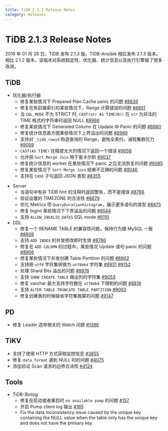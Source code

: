 ```yaml
---
title: TiDB 2.1.3 Release Notes
category: Releases
---
```


# TiDB 2.1.3 Release Notes

2019 年 01 月 28 日，TiDB 发布 2.1.3 版，TiDB-Ansible 相应发布 2.1.3 版本。相比 2.1.2 版本，该版本对系统稳定性、优化器、统计信息以及执行引擎做了很多改进。

## TiDB

+ 优化器/执行器 
    - 修复某些情况下 Prepared Plan Cache panic 的问题 [#8826](https://github.com/pingcap/tidb/pull/8826)
    - 修复在有前缀索引的某些情况下，Range 计算错误的问题 [#8851](https://github.com/pingcap/tidb/pull/8851)
    - 当 `SQL_MODE` 不为 STRICT 时, `CAST(str AS TIME(N))` 在 `str` 为非法的 TIME 格式的字符串时返回 NULL [#8966](https://github.com/pingcap/tidb/pull/8966)
    - 修复某些情况下 Generated Column 在 Update 中 Panic 的问题 [#8980](https://github.com/pingcap/tidb/pull/8980)
    - 修复统计信息直方图某些情况下上界溢出的问题 [#8989](https://github.com/pingcap/tidb/pull/8989)
    - 支持对 `_tidb_rowid` 构造查询的 Range，避免全表扫，减轻集群压力 [#9059](https://github.com/pingcap/tidb/pull/9059)
    - `CAST(AS TIME)` 在精度太大的情况下返回一个错误 [#9058](https://github.com/pingcap/tidb/pull/9058)
    - 允许把 `Sort Merge Join` 用于笛卡尔积 [#9037](https://github.com/pingcap/tidb/pull/9037)
    - 修复统计信息的 worker 在某些情况下 panic 之后无法恢复的问题 [#9085](https://github.com/pingcap/tidb/pull/9085)
    - 修复某些情况下 `Sort Merge Join` 结果不正确的问题 [#9046](https://github.com/pingcap/tidb/pull/9046)
    - 支持在 `CASE` 子句返回 JSON 类型 [#8355](https://github.com/pingcap/tidb/pull/8355)
- Server 
    - 当语句中有非 TiDB hint 的注释时返回警告，而不是错误 [#8766](https://github.com/pingcap/tidb/pull/8766)
    - 验证设置的 TIMEZONE 的合法性 [#8879](https://github.com/pingcap/tidb/pull/8879)
    - 优化 Metrics 项 `QueryDurationHistogram`，展示更多语句的类型 [#8875](https://github.com/pingcap/tidb/pull/8875)
    - 修复 bigint 某些情况下下界溢出的问题 [#8544](https://github.com/pingcap/tidb/pull/8544)
    - 支持 `ALLOW_INVALID_DATES` SQL mode [#9110](https://github.com/pingcap/tidb/pull/9110)
- DDL 
    - 修复一个 RENAME TABLE 的兼容性问题，保持行为跟 MySQL 一致 [#8808](https://github.com/pingcap/tidb/pull/8808)
    - 支持 `ADD INDEX` 的并发修改即时生效 [#8786](https://github.com/pingcap/tidb/pull/8786)
    - 修复在 `ADD COLUMN` 的过程中，某些情况 Update 语句 panic 的问题 [#8906](https://github.com/pingcap/tidb/pull/8906)
    - 修复某些情况下并发创建 Table Partition 的问题 [#8902](https://github.com/pingcap/tidb/pull/8902)
    - 支持把 `utf8` 字符集转换为 `utf8mb4` 字符集 [#8951](https://github.com/pingcap/tidb/pull/8951) [#9152](https://github.com/pingcap/tidb/pull/9152)
    - 处理 Shard Bits 溢出的问题 [#8976](https://github.com/pingcap/tidb/pull/8976)
    - 支持 `SHOW CREATE TABLE` 输出列的字符集 [#9053](https://github.com/pingcap/tidb/pull/9053)
    - 修复 varchar 最大支持字符数在 `utf8mb4` 下限制的问题 [#8818](https://github.com/pingcap/tidb/pull/8818)
    - 支持 `ALTER TABLE TRUNCATE TABLE PARTITION` [#9093](https://github.com/pingcap/tidb/pull/9093)
    - 修复创建表的时候缺省字符集推算的问题 [#9147](https://github.com/pingcap/tidb/pull/9147)

## PD

- 修复 Leader 选举相关的 Watch 问题 [#1396](https://github.com/pingcap/pd/pull/1396)

## TiKV

- 支持了使用 HTTP 方式获取监控信息 [#3855](https://github.com/tikv/tikv/pull/3855)
- 修复 `data_format` 遇到 NULL 时的问题 [#4075](https://github.com/tikv/tikv/pull/4075)
- 添加验证 Scan 请求的边界合法性 [#4124](https://github.com/tikv/tikv/pull/4124)

## Tools

+ TiDB-Binlog 
    - 修复在启动或者重启时 `no available pump` 的问题 [#157](https://github.com/pingcap/tidb-tools/pull/158)
    - 开启 Pump client log 输出 [#165](https://github.com/pingcap/tidb-tools/pull/165)
    - Fix the data inconsistency issue caused by the unique key containing the NULL value when the table only has the unique key and does not have the primary key